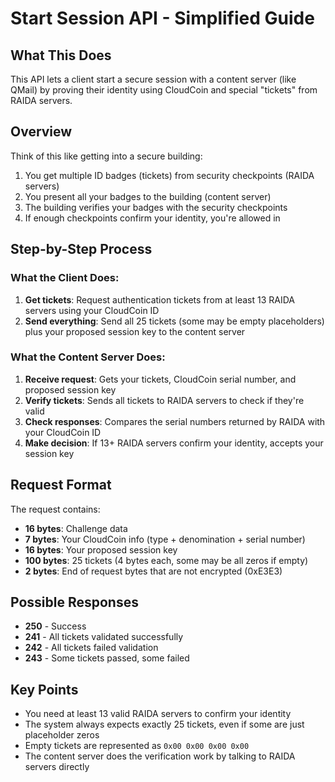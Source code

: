 # Start Session API - Simplified Guide

## What This Does
This API lets a client start a secure session with a content server (like QMail) by proving their identity using CloudCoin and special "tickets" from RAIDA servers.

## Overview
Think of this like getting into a secure building:
1. You get multiple ID badges (tickets) from security checkpoints (RAIDA servers)
2. You present all your badges to the building (content server)  
3. The building verifies your badges with the security checkpoints
4. If enough checkpoints confirm your identity, you're allowed in

## Step-by-Step Process

### What the Client Does:
1. **Get tickets**: Request authentication tickets from at least 13 RAIDA servers using your CloudCoin ID
2. **Send everything**: Send all 25 tickets (some may be empty placeholders) plus your proposed session key to the content server

### What the Content Server Does:
1. **Receive request**: Gets your tickets, CloudCoin serial number, and proposed session key
2. **Verify tickets**: Sends all tickets to RAIDA servers to check if they're valid
3. **Check responses**: Compares the serial numbers returned by RAIDA with your CloudCoin ID
4. **Make decision**: If 13+ RAIDA servers confirm your identity, accepts your session key

## Request Format
The request contains:
- **16 bytes**: Challenge data
- **7 bytes**: Your CloudCoin info (type + denomination + serial number)
- **16 bytes**: Your proposed session key  
- **100 bytes**: 25 tickets (4 bytes each, some may be all zeros if empty)
- **2 bytes**: End of request bytes that are not encrypted (0xE3E3)

## Possible Responses
- **250** - Success
- **241** - All tickets validated successfully
- **242** - All tickets failed validation  
- **243** - Some tickets passed, some failed

## Key Points
- You need at least 13 valid RAIDA servers to confirm your identity
- The system always expects exactly 25 tickets, even if some are just placeholder zeros
- Empty tickets are represented as `0x00 0x00 0x00 0x00`
- The content server does the verification work by talking to RAIDA servers directly

